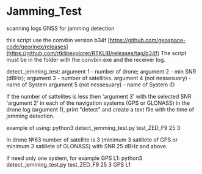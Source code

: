 # Jamming_Test
scanning logs GNSS for jamming detection

this script use the convbin version b34f [https://github.com/geospace-code/georinex/releases](https://github.com/rtklibexplorer/RTKLIB/releases/tag/b34f)
The script must be in the folder with the convbin.exe and the receiver log.

detect_jemming_test:
argument 1 - number of drone;
argument 2 - min SNR (dBHz);
argument 3 - number of satellites.
argument 4 (not nessesuary) - name of System
argument 5 (not nessesuary)  -  name of System ID

If the number of sattelites is less then 'argument 3' with the selected SNR 'argument 2' in each of the navigation systems (GPS or GLONASS) in the drone log (argument 1), print "detect" and create a text file with the time of jamming detection.

example of using:
python3 detect_jemming_test.py test_ZED_F9 25 3

In drone №63 number of satellite  is 3 (minimum 3 satillete of GPS or minimum 3 satillete of GLONASS) with SNR 25 dBHz and above.

If need only one system, for example GPS L1: 
python3 detect_jemming_test.py test_ZED_F9 25 3 GPS L1
